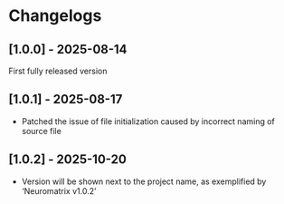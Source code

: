 # Changelogs

## [1.0.0] - 2025-08-14
First fully released version

## [1.0.1] - 2025-08-17
- Patched the issue of file initialization caused by incorrect naming of source file

## [1.0.2] - 2025-10-20
- Version will be shown next to the project name, as exemplified by ‘Neuromatrix v1.0.2’